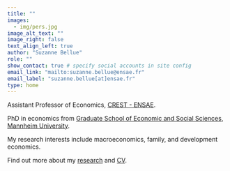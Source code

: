 ```yaml
---
title: "" 
images:
  - img/pers.jpg
image_alt_text: ""
image_right: false
text_align_left: true
author: "Suzanne Bellue"
role: ""
show_contact: true # specify social accounts in site config
email_link: "mailto:suzanne.bellue@ensae.fr" 
email_label: "suzanne.bellue[at]ensae.fr"
type: home
---
```


Assistant Professor of Economics, [CREST - ENSAE](https://www.ensae.fr/en/research/center-research-economics-and-statistics-crest).
 
PhD  in economics from [Graduate School of Economic and Social Sciences](https://www.uni-mannheim.de/gess/), [Mannheim University](https://www.vwl.uni-mannheim.de/en/). 

My research interests include macroeconomics, family, and development economics.

Find out more about my [research](research) and [CV](uploads/resume.pdf).
